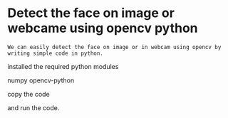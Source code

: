 # Detect the face on image or webcame using opencv python

	We can easily detect the face on image or in webcam using opencv by writing simple code in python. 

	
installed the required python  modules 

numpy 
opencv-python 

copy the code 

and run the code. 



